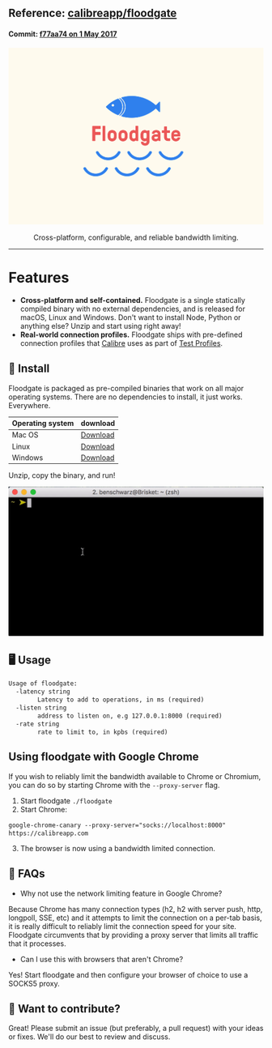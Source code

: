 ## Reference: [calibreapp/floodgate](https://github.com/calibreapp/floodgate)
#### Commit: [f77aa74 on 1 May 2017](https://github.com/calibreapp/floodgate/tree/f77aa744e0d701896167160cbee33dd132c4343a)

<p align="center">
  <img alt="Yarn" src="assets/floodgate.png" width="550">
</p>

<p align="center">
  Cross-platform, configurable, and reliable bandwidth limiting.
</p>

---

# Features

* **Cross-platform and self-contained.** Floodgate is a single statically compiled binary with no external dependencies, and
is released for macOS, Linux and Windows. Don't want to install Node, Python or anything else? Unzip and start using right away!
* **Real-world connection profiles.** Floodgate ships with pre-defined connection profiles that [Calibre](https://calibreapp.com) uses as part of [Test Profiles](https://calibreapp.com/docs/site/test-profiles).

## 🍃 Install

Floodgate is packaged as pre-compiled binaries that work on all major operating systems. There are no dependencies to install, it just works. Everywhere.

| Operating system | download |
|------------------|----------|
| Mac OS           | [Download](https://cdn.lstoll.net/artifacts/floodgate/floodgate_darwin_amd64.tgz) |
| Linux            | [Download](https://cdn.lstoll.net/artifacts/floodgate/floodgate_linux_amd64.tgz) |
| Windows          | [Download](https://cdn.lstoll.net/artifacts/floodgate/floodgate_windows_386.tgz) |

Unzip, copy the binary, and run!

<p align="center">
  <img alt="Yarn" src="assets/install.gif" width="550">
</p>


## 🖥 Usage

```
Usage of floodgate:
  -latency string
    	Latency to add to operations, in ms (required)
  -listen string
    	address to listen on, e.g 127.0.0.1:8000 (required)
  -rate string
    	rate to limit to, in kpbs (required)
```

## Using floodgate with Google Chrome

If you wish to reliably limit the bandwidth available to Chrome or Chromium, you can do so by starting Chrome with the `--proxy-server` flag.

1. Start floodgate `./floodgate`
2. Start Chrome:

```
google-chrome-canary --proxy-server="socks://localhost:8000" https://calibreapp.com
```

3. The browser is now using a bandwidth limited connection.


## 🤔 FAQs

* Why not use the network limiting feature in Google Chrome? 

Because Chrome has many connection types (h2, h2 with server push, http, longpoll, SSE, etc) and it attempts to limit the connection on a per-tab basis, it is really difficult to reliably limit the connection speed for your site. Floodgate circumvents that by providing a proxy server that limits all traffic that it processes.

* Can I use this with browsers that aren't Chrome?

Yes! Start floodgate and then configure your browser of choice to use a SOCKS5 proxy.


## 💃 Want to contribute? 

Great! Please submit an issue (but preferably, a pull request) with your ideas or fixes. We'll do our best to review and discuss. 
